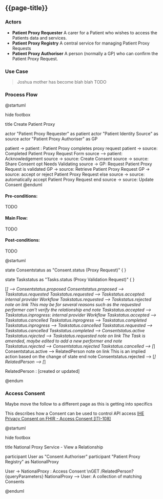 ## {{page-title}}

### Actors

- **Patient Proxy Requester** A carer for a Patient who wishes to access the Patients data and services.
- **Patient Proxy Registry** A central service for managing Patient Proxy Requests
- **Patient Proxy Authoriser** A person (normally a GP) who can confirm the Patient Proxy Request.


### Use Case

> Joshua mother has become blah blah TODO

### Process Flow

<plantuml>
@startuml

hide footbox

title Create Patient Proxy

actor "Patient Proxy Requester" as patient
actor "Patient Identity Source" as source
actor "Patient Proxy Authoriser" as GP


patient -> patient : Patient Proxy completes proxy request
patient -> source: Completed Patient Proxy Request Form
source --> patient: Acknowledgement
source -> source: Create Consent
source -> source: Share Consent
opt Needs Validating
source -> GP: Request Patient Proxy Request is validated
GP -> source: Retrieve Patient Proxy Request
GP -> source: accept or reject Patient Proxy Request
else 
source -> source: automatically accept Patient Proxy Request 
end
source -> source: Update Consent
@enduml
</plantuml>


#### Pre-conditions:

TODO

#### Main Flow:

TODO

#### Post-conditions:

TODO


<plantuml>
@startuml


state Consentstatus as "Consent.status (Proxy Request)" {
}

state Taskstatus as "Tasks.status (Proxy Validation Request)" {
}



[*] --> Consentstatus.proposed
Consentstatus.proposed --> Taskstatus.requested
Taskstatus.requested --> Taskstatus.accepted: internal provider Workflow
Taskstatus.requested --> Taskstatus.rejected
note on link
  This may be for several reasons such as
  the requested performer can't verify
  the relationship
end note
Taskstatus.accepted --> Taskstatus.inprogress: internal provider Workflow
Taskstatus.accepted --> Taskstatus.cancelled
Taskstatus.inprogress --> Taskstatus.completed
Taskstatus.inprogress --> Taskstatus.cancelled
Taskstatus.requested --> Taskstatus.cancelled
Taskstatus.completed --> Consentstatus.active
Taskstatus.rejected --> Taskstatus.requested
note on link
  The Task is amended, maybe
  edited to add a new performer
end note
Taskstatus.rejected --> Consentstatus.rejected
Taskstatus.cancelled --> [*]
Consentstatus.active --> RelatedPerson
note on link
  This is an implied action based
  on the change of state
end note
Consentstatus.rejected --> [*]
RelatedPerson --> [*]

RelatedPerson : [created or updated]

@endum
</plantuml>



### Access Consent

Maybe move the follow to a different page as this is getting into specifics

This describes how a Consent can be used to control API access  [IHE Privacy Consent on FHIR -  Access Consent [ITI-108]](https://profiles.ihe.net/ITI/PCF/ITI-108.html)

<plantuml>
@startuml

hide footbox

title National Proxy Service - View a Relationship


participant User as "Consent Authoriser"
participant "Patient Proxy Registry" as NationalProxy


User -> NationalProxy : Access Consent \nGET /RelatedPerson?{queryParameters}
NationalProxy --> User: A collection of matching Consents

@enduml
</plantuml>

